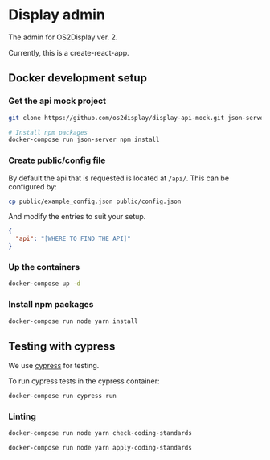 # Display admin

The admin for OS2Display ver. 2.

Currently, this is a create-react-app.

## Docker development setup

### Get the api mock project

```bash
git clone https://github.com/os2display/display-api-mock.git json-server

# Install npm packages
docker-compose run json-server npm install
```

### Create public/config file

By default the api that is requested is located at `/api/`.
This can be configured by:

```bash
cp public/example_config.json public/config.json
```

And modify the entries to suit your setup.

```json
{
  "api": "[WHERE TO FIND THE API]"
}
```

### Up the containers

```bash
docker-compose up -d
```

### Install npm packages

```bash
docker-compose run node yarn install
```

## Testing with cypress

We use [cypress](https://www.cypress.io/) for testing.

To run cypress tests in the cypress container:

```bash
docker-compose run cypress run
```

### Linting

```bash
docker-compose run node yarn check-coding-standards
```

```bash
docker-compose run node yarn apply-coding-standards
```
